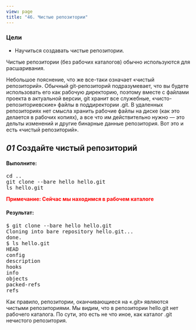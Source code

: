 ```yaml
---
view: page
title: "46. Чистые репозитории"
---
```


<h3>Цели</h3>

<ul><li>Научиться создавать чистые репозитории.</li></ul>

<p>Чистые репозитории (без рабочих каталогов) обычно используются для расшаривания.</p>

Небольшое пояснение, что же все-таки означает «чистый репозиторий». Обычный git-репозиторий подразумевает, что вы будете использовать его как рабочую директорию, поэтому вместе с файлами проекта в актуальной версии, git хранит все служебные, «чисто-репозиториевские» файлы в поддиректории .git. В удаленных репозиториях нет смысла хранить рабочие файлы на диске (как это делается в рабочих копиях), а все что им действительно нужно — это дельты изменений и другие бинарные данные репозитория. Вот это и есть «чистый репозиторий».

<h2><em>01</em> Создайте чистый репозиторий</h2>

<h4 class="h4-pre">Выполните:</h4>

<pre class="instructions">cd ..
git clone --bare hello hello.git
ls hello.git</pre>

<p style="color:red;"><strong><span class="caps">Примечание</span>: Сейчас мы находимся в рабочем каталоге</strong></p>

<h4 class="h4-pre">Результат:</h4>

<pre class="sample">$ git clone --bare hello hello.git
Cloning into bare repository hello.git...
done.
$ ls hello.git
HEAD
config
description
hooks
info
objects
packed-refs
refs</pre>

<p>Как правило, репозитории, оканчивающиеся на «.git» являются чистыми репозиториями. Мы видим, что в репозитории hello.git нет рабочего каталога. По сути, это есть не что иное, как каталог .git нечистого репозитория.</p>